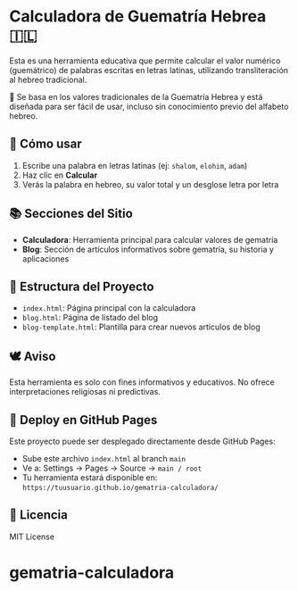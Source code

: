 # Calculadora de Guematría Hebrea 🇮🇱

Esta es una herramienta educativa que permite calcular el valor numérico (guemátrico) de palabras escritas en letras latinas, utilizando transliteración al hebreo tradicional.

🧠 Se basa en los valores tradicionales de la Guematría Hebrea y está diseñada para ser fácil de usar, incluso sin conocimiento previo del alfabeto hebreo.

## 🚀 Cómo usar
1. Escribe una palabra en letras latinas (ej: `shalom`, `elohim`, `adam`)
2. Haz clic en **Calcular**
3. Verás la palabra en hebreo, su valor total y un desglose letra por letra

## 📚 Secciones del Sitio
- **Calculadora**: Herramienta principal para calcular valores de gematría
- **Blog**: Sección de artículos informativos sobre gematría, su historia y aplicaciones

## 🔧 Estructura del Proyecto
- `index.html`: Página principal con la calculadora
- `blog.html`: Página de listado del blog
- `blog-template.html`: Plantilla para crear nuevos artículos de blog

## 🕊️ Aviso
Esta herramienta es solo con fines informativos y educativos. No ofrece interpretaciones religiosas ni predictivas.

## 📡 Deploy en GitHub Pages
Este proyecto puede ser desplegado directamente desde GitHub Pages:
- Sube este archivo `index.html` al branch `main`
- Ve a: Settings → Pages → Source → `main / root`
- Tu herramienta estará disponible en: `https://tuusuario.github.io/gematria-calculadora/`

## 📄 Licencia
MIT License
# gematria-calculadora
